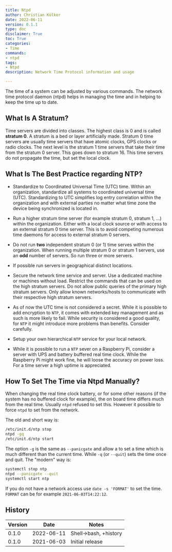 ```yaml
---
title: Ntpd
author: Christian Külker
date: 2022-06-11
version: 0.1.1
type: doc
disclaimer: True
toc: True
categories:
- Time
commands:
- ntpd
tags:
- Ntpd
description: Network Time Protocol information and usage

---
```


The time of a system can be adjusted by various commands. The network time
protocol daemon (ntpd) helps in managing the time and in helping to keep the
time up to date.

## What Is A Stratum?

Time servers are divided into classes. The highest class is 0 and is called
__stratum 0__. A stratum is a bed or layer artificially made. Stratum 0 time
servers are usually time servers that have atomic clocks, GPS clocks or radio
clocks. The next level is the stratum 1 time servers that take their time from
the stratum 0 server. This goes down to stratum 16. This time servers do not
propagate the time, but set the local clock.

## What Is The Best Practice regarding NTP?

- Standardize to Coordinated Universal Time (UTC) time. Within an organization,
  standardize all systems to coordinated universal time (UTC). Standardizing to
  UTC simplifies log entry correlation within the organization and with
  external parties no matter what time zone the device being synchronized is
  located in.

- Run a higher stratum time server (for example stratum 0, stratum 1, ...)
  within the organization. Either with a local clock source or with access to
  an external stratum 0 time server. This is to avoid competing numerous time
  daemons for access to external stratum 0 servers.

- Do not run __two__ independent stratum 0 (or 1) time serves within the
  organization. When running multiple stratum 0 or stratum 1 servers, use an
  __odd__ number of servers. So run three or more servers.

- If possible run servers in geographical distinct locations.

- Secure the network time service and server. Use a dedicated machine or
  machines without load. Restrict the commands that can be used on the high
  stratum servers.  Do not allow public queries of the primary high stratum
  servers. Only allow known networks/hosts to communicate with their respective
  high stratum servers.

- As of now the UTC time is not considered a secret. While it is possible
  to add encryption to `NTP`, it comes with extended key management and as
  such is more likely to fail. While security is considered a good quality,
  for `NTP` it might introduce more problems than benefits. Consider carefully.

- Setup your own hierarchical `NTP` service for your local network.

- While it is possible to run a `NTP` sever on a Raspberry Pi, consider a
  server with UPS and battery buffered real time clock. While the Raspberry
  Pi might work fine, he will loose the accuracy on power loss. For a time
  server a high uptime is appreciated.

## How To Set The Time via Ntpd Manually?

When changing the real time clock battery, or for some other reasons (if the
system has no buffered clock for example), the on board time differs much from
the real time. Usually `ntpd` refused to set this. However it possible to force
`ntpd` to set from the network.

The old and short way is:

```bash
/etc/init.d/ntp stop
ntpd -gq
/etc/init.d/ntp start
```

The option `-g` is the same as `--panicgate` and allow a to set a time which is
much different than the current time. While `-q` (or `--quit`) sets the time
once and quit. The "modern" way is:

```bash
systemctl stop ntp
ntpd --panicgate --quit
systemctl start ntp
```

If you do not have a network access use `date -s 'FORMAT'` to set the time.
`FORMAT` can be for example `2021-06-03T14:22:12`.

## History

| Version | Date       | Notes                                                |
| ------- | ---------- | ---------------------------------------------------- |
| 0.1.0   | 2022-06-11 | Shell->bash, +history                                |
| 0.1.0   | 2021-06-03 | Initial release                                      |


